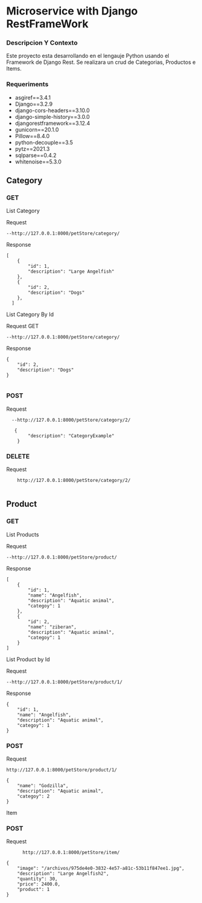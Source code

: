 

# Microservice with Django RestFrameWork

### Descripcion Y Contexto

Este proyecto esta desarrollando en el lengauje Python usando el Framework de Django Rest. Se realizara un crud de Categorias, Productos e Items.


### Requeriments

- asgiref==3.4.1
- Django==3.2.9
- django-cors-headers==3.10.0
- django-simple-history==3.0.0
- djangorestframework==3.12.4
- gunicorn==20.1.0
- Pillow==8.4.0
- python-decouple==3.5
- pytz==2021.3
- sqlparse==0.4.2
- whitenoise==5.3.0




## Category

### GET

List Category

Request 

    --http://127.0.0.1:8000/petStore/category/
 
Response 
 
```
[
    {
        "id": 1,
        "description": "Large Angelfish"
    },
    {
        "id": 2,
        "description": "Dogs"
    },
  ]
```
    
 List Category By Id
 
 Request GET
 
    --http://127.0.0.1:8000/petStore/category/
    
Response

```
{
    "id": 2,
    "description": "Dogs"
}
   
 ```
   
### POST

Request 

```
  --http://127.0.0.1:8000/petStore/category/2/
  
   {
        "description": "CategoryExample"
    }

```

### DELETE

Request 

```
    http://127.0.0.1:8000/petStore/category/2/
    
```


## Product

### GET

List Products

Request 

    --http://127.0.0.1:8000/petStore/product/
    
Response

```
[
    {
        "id": 1,
        "name": "Angelfish",
        "description": "Aquatic animal",
        "categoy": 1
    },
    {
        "id": 2,
        "name": "ziberan",
        "description": "Aquatic animal",
        "categoy": 1
    }
]

```

List Product by Id


Request 

    --http://127.0.0.1:8000/petStore/product/1/
    
    
Response

```
{
    "id": 1,
    "name": "Angelfish",
    "description": "Aquatic animal",
    "categoy": 1
}

```


### POST 


Request
```
http://127.0.0.1:8000/petStore/product/1/

{
    "name": "Godzilla",
    "description": "Aquatic animal",
    "categoy": 2
}

```


Item

### POST

Request 

```
      http://127.0.0.1:8000/petStore/item/

{
    "image": "/archivos/975de4e0-3832-4e57-a81c-53b11f847ee1.jpg",
    "description": "Large Angelfish2",
    "quantity": 30,
    "price": 2400.0,
    "product": 1
}
```
